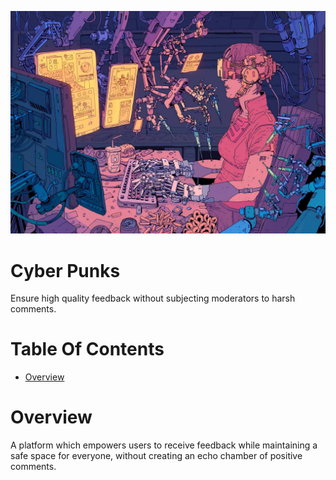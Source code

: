 ![Woman with cybernetic eyes and arms typing in-front of multiple computer screens](./logo.jpg)

# Cyber Punks
Ensure high quality feedback without subjecting moderators to harsh comments.

# Table Of Contents
- [Overview](#overview)

# Overview
A platform which empowers users to receive feedback while maintaining a safe 
space for everyone, without creating an echo chamber of positive comments.


